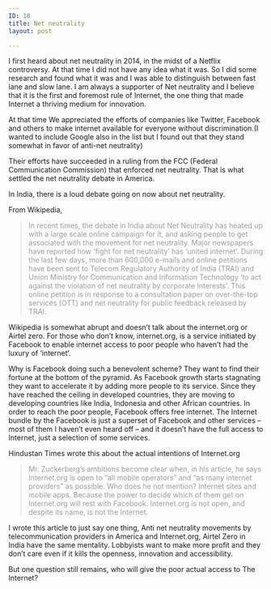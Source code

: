 ```yaml
---
ID: 18
title: Net neutrality
layout: post

---
```

<span style="font-family: inherit;">I first heard about net neutrality in 2014, in the midst of a Netflix controversy. At that time I did not have any idea what it was. So I did some research and found what it was and I was able to distinguish between fast lane and slow lane. I am always a supporter of Net neutrality and I believe that it is the first and foremost rule of Internet, the one thing that made Internet a thriving medium for innovation.</span>

<span style="font-family: inherit;">At that time We appreciated the efforts of companies like Twitter, Facebook and others to make internet available for everyone without discrimination.(I wanted to include Google also in the list but I found out that they stand somewhat in favor of anti-net neutrality)</span>

<span style="font-family: inherit;">Their efforts have succeeded in a ruling from the FCC (Federal Communication Commission) that enforced net neutrality. That is what settled the net neutrality debate in America.</span>

<span style="font-family: inherit;">In India, there is a loud debate going on now about net neutrality.</span>

<span style="font-family: inherit;">From Wikipedia,</span>
<blockquote><span style="color: #9c9c9c;"><span style="font-family: inherit;">In recent times, the debate in India about Net Neutrality has heated up with a large scale online campaign for it, and asking people to get associated with the movement for net neutrality. Major newspapers have reported how ‘fight for net neutrality’ has ‘united internet’. During the last few days, more than 600,000 e-mails and online petitions have been sent to Telecom Regulatory Authority of India (TRAI) and Union Ministry for Communication and Information Technology ‘to act against the violation of net neutrality by corporate interests’. This online petition is in response to a consultation paper on over-the-top services (OTT) and net neutrality for public feedback released by TRAI.</span></span></blockquote>
<span style="font-family: inherit;">Wikipedia is somewhat abrupt and doesn’t talk about the internet.org or Airtel zero. For those who don’t know, internet.org, is a service initiated by Facebook to enable internet access to poor people who haven’t had the luxury of ‘internet’.</span>

<span style="font-family: inherit;">Why is Facebook doing such a benevolent scheme? They want to find their fortune at the bottom of the pyramid. As Facebook growth starts stagnating they want to accelerate it by adding more people to its service. Since they have reached the ceiling in developed countries, they are moving to developing countries like India, Indonesia and other African countries. In order to reach the poor people, Facebook offers free internet. The Internet bundle by the Facebook is just a superset of Facebook and other services – most of them I haven’t even heard off – and it doesn’t have the full access to Internet, just a selection of some services.</span>

<span style="font-family: inherit;">Hindustan Times wrote this about the actual intentions of Internet.org</span>
<blockquote><span style="color: #9c9c9c;"><span style="font-family: inherit;">Mr. Zuckerberg’s ambitions become clear when, in his article, he says Internet.org is open to “all mobile operators” and “as many internet providers” as possible. Who does he not mention? Internet sites and mobile apps. Because the power to decide which of them get on Internet.org will rest with Facebook. Internet.org is not open, and despite its name, is not the Internet.</span></span></blockquote>
<span style="font-family: inherit;">I wrote this article to just say one thing, Anti net neutrality movements by telecommunication providers in America and Internet.org, Airtel Zero in India have the same mentality. Lobbyists want to make more profit and they don’t care even if it kills the openness, innovation and accessibility.</span>

<span style="font-family: inherit;">But one question still remains, who will give the poor actual access to The Internet?</span>
